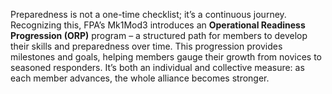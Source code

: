 Preparedness is not a one-time checklist; it’s a continuous journey. Recognizing this, FPA’s Mk1Mod3 introduces an **Operational Readiness Progression (ORP)** program – a structured path for members to develop their skills and preparedness over time. This progression provides milestones and goals, helping members gauge their growth from novices to seasoned responders. It’s both an individual and collective measure: as each member advances, the whole alliance becomes stronger.
